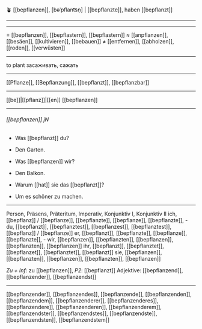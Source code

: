 🪴 [[bepflanzen]], [bəˈpflant͡sn̩] | [[bepflanzte]], haben [[bepflanzt]]

---

---

= [[bepflanzen]], [[bepflastern]], [[bepflastern]]
≈ [[anpflanzen]], [[besäen]], [[kultivieren]], [[bebauen]]
≠ [[entfernen]], [[abholzen]], [[roden]], [[verwüsten]]

---

to plant
засаживать, сажать

---

[[Pflanze]], [[Bepflanzung]], [[bepflanzt]], [[bepflanzbar]]

---

[[be]]|[[pflanz]]|[[en]]
[[bepflanzen]]

---

###### [[bepflanzen]] jN

- Was [[bepflanzt]] du?
- Den Garten.

- Was [[bepflanzen]] wir?
- Den Balkon.

- Warum [[hat]] sie das [[bepflanzt]]?
- Um es schöner zu machen.

---

Person, Präsens, Präteritum, Imperativ, Konjunktiv I, Konjunktiv II
ich, [[bepflanz]] / [[bepflanze]], [[bepflanzte]], [[bepflanze]], [[bepflanzte]], -
du, [[bepflanzt]], [[bepflanztest]], [[bepflanzest]], [[bepflanztest]], [[bepflanz]] / [[bepflanze]]
er, [[bepflanzt]], [[bepflanzte]], [[bepflanze]], [[bepflanzte]], -
wir, [[bepflanzen]], [[bepflanzten]], [[bepflanzen]], [[bepflanzten]], [[bepflanzen]]
ihr, [[bepflanzt]], [[bepflanztet]], [[bepflanzet]], [[bepflanztet]], [[bepflanzt]]
sie, [[bepflanzen]], [[bepflanzten]], [[bepflanzen]], [[bepflanzten]], [[bepflanzen]]

_Zu + Inf_: zu [[bepflanzen]], _P2_: [[bepflanzt]]
Adjektive: [[bepflanzend]], [[bepflanzender]], [[bepflanzendst]]

---

[[bepflanzender]], [[bepflanzendes]], [[bepflanzende]], [[bepflanzenden]], [[bepflanzendem]], [[bepflanzenderer]], [[bepflanzenderes]], [[bepflanzendere]], [[bepflanzenderen]], [[bepflanzenderem]], [[bepflanzendster]], [[bepflanzendstes]], [[bepflanzendste]], [[bepflanzendsten]], [[bepflanzendstem]]
